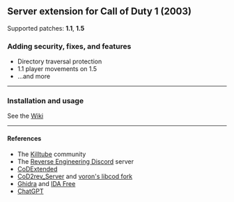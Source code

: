 ## Server extension for Call of Duty 1 (2003)
Supported patches: **1.1**, **1.5**
### Adding security, fixes, and features
- Directory traversal protection
- 1.1 player movements on 1.5
- ...and more
___
### Installation and usage
See the [Wiki](https://github.com/codbridge/libcod1/wiki)
___
#### References
- The [Killtube](https://www.killtube.org/) community
- The [Reverse Engineering Discord](https://discord.gg/rtfm) server
- [CoDExtended](https://github.com/xtnded/codextended)
- [CoD2rev_Server](https://github.com/voron00/CoD2rev_Server) and [voron's libcod fork](https://github.com/voron00/libcod)
- [Ghidra](https://en.wikipedia.org/wiki/Ghidra) and [IDA Free](https://hex-rays.com/ida-free/)
- [ChatGPT](https://chat.openai.com/)
